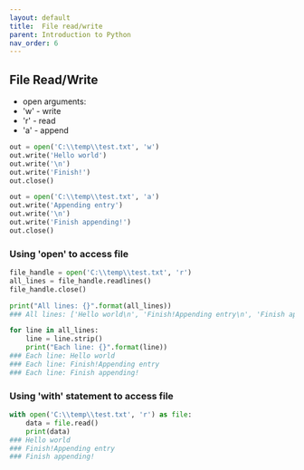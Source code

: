 ```yaml
---
layout: default
title:  File read/write
parent: Introduction to Python
nav_order: 6
---
```


## File Read/Write
+ open arguments:
 + 'w' - write
 + 'r' - read
 + 'a' - append


```python
out = open('C:\\temp\\test.txt', 'w')
out.write('Hello world')
out.write('\n')
out.write('Finish!')
out.close()
```


```python
out = open('C:\\temp\\test.txt', 'a')
out.write('Appending entry')
out.write('\n')
out.write('Finish appending!')
out.close()
```

### Using 'open' to access file


```python
file_handle = open('C:\\temp\\test.txt', 'r')
all_lines = file_handle.readlines()
file_handle.close()

print("All lines: {}".format(all_lines))
### All lines: ['Hello world\n', 'Finish!Appending entry\n', 'Finish appending!']

for line in all_lines:
    line = line.strip()
    print("Each line: {}".format(line))
### Each line: Hello world
### Each line: Finish!Appending entry
### Each line: Finish appending!    
```


### Using 'with' statement to access file


```python
with open('C:\\temp\\test.txt', 'r') as file:
    data = file.read()
    print(data)
### Hello world
### Finish!Appending entry
### Finish appending!    
```


